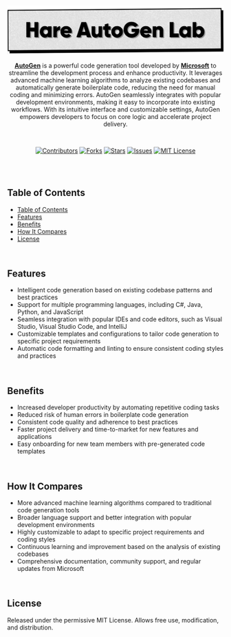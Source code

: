 <p align="center">
   <img src="https://raw.githubusercontent.com/harehimself/autogen-lab/master/Hare_AutoGen-Lab.png">
</p>

<p align="center">
   <a href="https://microsoft.github.io/autogen"><strong>AutoGen</strong></a> is a powerful code generation tool developed by <a href="https://github.com/microsoft/autogen"><strong>Microsoft</strong></a> to streamline the development process and enhance productivity. It leverages advanced machine learning algorithms to analyze existing codebases and automatically generate boilerplate code, reducing the need for manual coding and minimizing errors. AutoGen seamlessly integrates with popular development environments, making it easy to incorporate into existing workflows. With its intuitive interface and customizable settings, AutoGen empowers developers to focus on core logic and accelerate project delivery.
</p>
<br>

<p align="center">
  <a href="https://github.com/harehimself/autogen-lab/graphs/contributors">
    <img src="https://img.shields.io/github/contributors/harehimself/autogen-lab" alt="Contributors"></a>
  <a href="https://github.com/harehimself/autogen-lab/network/members">
    <img src="https://img.shields.io/github/forks/harehimself/autogen-lab" alt="Forks"></a>
  <a href="https://github.com/harehimself/autogen-lab/stargazers">
    <img src="https://img.shields.io/github/stars/harehimself/autogen-lab" alt="Stars"></a>
  <a href="https://github.com/harehimself/autogen-lab/issues">
    <img src="https://img.shields.io/github/issues/harehimself/autogen-lab" alt="Issues"></a>
  <a href="https://github.com/harehimself/autogen-lab/blob/main/LICENSE">
    <img src="https://img.shields.io/github/license/harehimself/autogen-lab" alt="MIT License"></a>
</p>

<br><br>

## Table of Contents
- [Table of Contents](#table-of-contents)
- [Features](#features)
- [Benefits](#features)
- [How It Compares](#features)
- [License](#license)
<br>

## Features
- Intelligent code generation based on existing codebase patterns and best practices
- Support for multiple programming languages, including C#, Java, Python, and JavaScript
- Seamless integration with popular IDEs and code editors, such as Visual Studio, Visual Studio Code, and IntelliJ
- Customizable templates and configurations to tailor code generation to specific project requirements
- Automatic code formatting and linting to ensure consistent coding styles and practices
<br>

## Benefits
- Increased developer productivity by automating repetitive coding tasks
- Reduced risk of human errors in boilerplate code generation
- Consistent code quality and adherence to best practices
- Faster project delivery and time-to-market for new features and applications
- Easy onboarding for new team members with pre-generated code templates
<br>

## How It Compares
- More advanced machine learning algorithms compared to traditional code generation tools
- Broader language support and better integration with popular development environments
- Highly customizable to adapt to specific project requirements and coding styles
- Continuous learning and improvement based on the analysis of existing codebases
- Comprehensive documentation, community support, and regular updates from Microsoft
<br>

## License
Released under the permissive MIT License. Allows free use, modification, and distribution.
